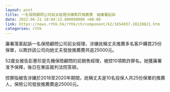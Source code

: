 ```yaml
---
layout: post
title: 一名保險顧問公司前女經理涉嫌欺詐推薦費　被廉署起訴
date: 2022-06-21 18:04:13.000000000 +08:00
link: https://news.rthk.hk/rthk/ch/component/k2/1654037-20220621.htm
categories: rthk
---
```


廉署落案起訴一名保險顧問公司前女經理，涉嫌訛稱丈夫推薦多名客戶購買25份保單，以欺詐該公司向她丈夫發放推薦費共逾25000元。

52歲女被告彭惠珍是先機保險顧問的前銷售經理，被控10項欺詐罪名。她獲廉署准予保釋，後日在東區裁判法院答辯。

控罪指被告涉嫌於2018至2020年期間，訛稱丈夫是10名投保人共25份保單的推薦人，保險公司發放推薦費逾25000元。

